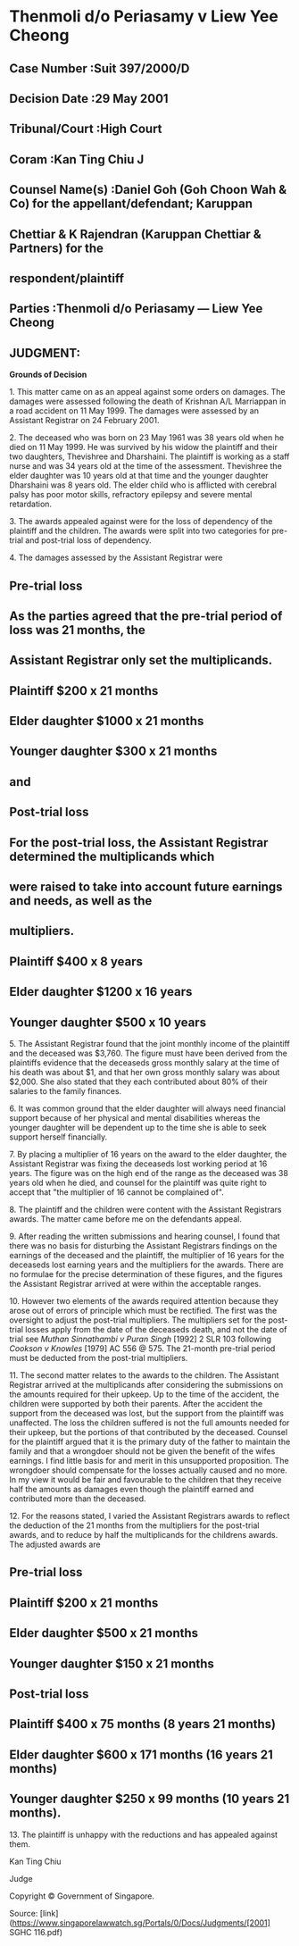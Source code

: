 # Thenmoli d/o Periasamy v Liew Yee Cheong 



## Case Number :Suit 397/2000/D 

## Decision Date :29 May 2001 

## Tribunal/Court :High Court 

## Coram :Kan Ting Chiu J 

## Counsel Name(s) :Daniel Goh (Goh Choon Wah & Co) for the appellant/defendant; Karuppan 

## Chettiar & K Rajendran (Karuppan Chettiar & Partners) for the 

## respondent/plaintiff 

## Parties :Thenmoli d/o Periasamy — Liew Yee Cheong 

## JUDGMENT: 

**Grounds of Decision** 

1\. This matter came on as an appeal against some orders on damages. The damages were assessed following the death of Krishnan A/L Marriappan in a road accident on 11 May 1999. The damages were assessed by an Assistant Registrar on 24 February 2001. 

2\. The deceased who was born on 23 May 1961 was 38 years old when he died on 11 May 1999. He was survived by his widow the plaintiff and their two daughters, Thevishree and Dharshaini. The plaintiff is working as a staff nurse and was 34 years old at the time of the assessment. Thevishree the elder daughter was 10 years old at that time and the younger daughter Dharshaini was 8 years old. The elder child who is afflicted with cerebral palsy has poor motor skills, refractory epilepsy and severe mental retardation. 

3\. The awards appealed against were for the loss of dependency of the plaintiff and the children. The awards were split into two categories for pre-trial and post-trial loss of dependency. 

4\. The damages assessed by the Assistant Registrar were 

## Pre-trial loss 

## As the parties agreed that the pre-trial period of loss was 21 months, the 

## Assistant Registrar only set the multiplicands. 

## Plaintiff $200 x 21 months 

## Elder daughter $1000 x 21 months 

## Younger daughter $300 x 21 months 

## and 

## Post-trial loss 

## For the post-trial loss, the Assistant Registrar determined the multiplicands which 

## were raised to take into account future earnings and needs, as well as the 

## multipliers. 

## Plaintiff $400 x 8 years 


## Elder daughter $1200 x 16 years 

## Younger daughter $500 x 10 years 

5\. The Assistant Registrar found that the joint monthly income of the plaintiff and the deceased was $3,760. The figure must have been derived from the plaintiffs evidence that the deceaseds gross monthly salary at the time of his death was about $1, and that her own gross monthly salary was about $2,000. She also stated that they each contributed about 80% of their salaries to the family finances. 

6\. It was common ground that the elder daughter will always need financial support because of her physical and mental disabilities whereas the younger daughter will be dependent up to the time she is able to seek support herself financially. 

7\. By placing a multiplier of 16 years on the award to the elder daughter, the Assistant Registrar was fixing the deceaseds lost working period at 16 years. The figure was on the high end of the range as the deceased was 38 years old when he died, and counsel for the plaintiff was quite right to accept that "the multiplier of 16 cannot be complained of". 

8\. The plaintiff and the children were content with the Assistant Registrars awards. The matter came before me on the defendants appeal. 

9\. After reading the written submissions and hearing counsel, I found that there was no basis for disturbing the Assistant Registrars findings on the earnings of the deceased and the plaintiff, the multiplier of 16 years for the deceaseds lost earning years and the multipliers for the awards. There are no formulae for the precise determination of these figures, and the figures the Assistant Registrar arrived at were within the acceptable ranges. 

10\. However two elements of the awards required attention because they arose out of errors of principle which must be rectified. The first was the oversight to adjust the post-trial multipliers. The multipliers set for the post-trial losses apply from the date of the deceaseds death, and not the date of trial see _Muthan Sinnathambi v Puran Singh_ <span class="citation">[1992] 2 SLR 103</span> following _Cookson v Knowles_ [1979] AC 556 @ 575. The 21-month pre-trial period must be deducted from the post-trial multipliers. 

11\. The second matter relates to the awards to the children. The Assistant Registrar arrived at the multiplicands after considering the submissions on the amounts required for their upkeep. Up to the time of the accident, the children were supported by both their parents. After the accident the support from the deceased was lost, but the support from the plaintiff was unaffected. The loss the children suffered is not the full amounts needed for their upkeep, but the portions of that contributed by the deceased. Counsel for the plaintiff argued that it is the primary duty of the father to maintain the family and that a wrongdoer should not be given the benefit of the wifes earnings. I find little basis for and merit in this unsupported proposition. The wrongdoer should compensate for the losses actually caused and no more. In my view it would be fair and favourable to the children that they receive half the amounts as damages even though the plaintiff earned and contributed more than the deceased. 

12\. For the reasons stated, I varied the Assistant Registrars awards to reflect the deduction of the 21 months from the multipliers for the post-trial awards, and to reduce by half the multiplicands for the childrens awards. The adjusted awards are 

## Pre-trial loss 

## Plaintiff $200 x 21 months 

## Elder daughter $500 x 21 months 

## Younger daughter $150 x 21 months 

## Post-trial loss 


## Plaintiff $400 x 75 months (8 years 21 months) 

## Elder daughter $600 x 171 months (16 years 21 months) 

## Younger daughter $250 x 99 months (10 years 21 months). 

13\. The plaintiff is unhappy with the reductions and has appealed against them. 

Kan Ting Chiu 

Judge 

 Copyright © Government of Singapore. 


Source: [link](https://www.singaporelawwatch.sg/Portals/0/Docs/Judgments/[2001] SGHC 116.pdf)
